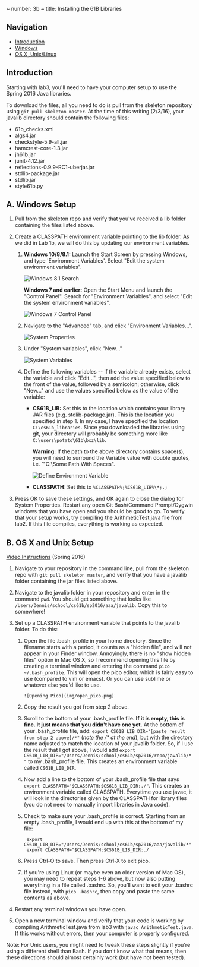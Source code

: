 ~ number: 3b
~ title: Installing the 61B Libraries

Navigation
----

- [Introduction](#introduction)
- [Windows](#a-windows-setup)
- [OS X, Unix/Linux](#b-os-x-and-unix-setup)

Introduction
----

Starting with lab3, you'll need to have your computer setup to use the Spring 2016 Java libraries.

To download the files, all you need to do is pull from the skeleton repository using `git pull skeleton master`. At the time of this writing (2/3/16), your javalib directory should contain the following files:

 - 61b_checks.xml
 - algs4.jar
 - checkstyle-5.9-all.jar
 - hamcrest-core-1.3.jar
 - jh61b.jar
 - junit-4.12.jar
 - reflections-0.9.9-RC1-uberjar.jar
 - stdlib-package.jar
 - stdlib.jar
 - style61b.py

A. Windows Setup
----

1. Pull from the skeleton repo and verify that you've received a lib folder containing the files listed above.

2.  Create a CLASSPATH environment variable pointing to the lib folder.  As we did in Lab 1b, we will do this by updating our environment variables.

    1. **Windows 10/8/8.1:** Launch the Start Screen by pressing Windows, and type 'Environment Variables'.  Select "Edit the system environment variables".

        ![Windows 8.1 Search](img/start_menu.png)

        **Windows 7 and earlier:** Open the Start Menu and launch the "Control Panel".  Search for "Environment Variables", and select "Edit the system environment variables".

        ![Windows 7 Control Panel](img/win7_control_panel.png)

    2. Navigate to the "Advanced" tab, and click "Environment Variables...".

        ![System Properties](img/sys_props.png)

    3. Under "System variables", click "New..."

        ![System Variables](img/env_vars.png)

    4. Define the following variables -- if the variable already exists, select the variable and click "Edit...", then add the value specified below to the front of the value, followed by a semicolon; otherwise, click "New..." and use the values specified below as the value of the variable:

        - **CS61B_LIB:** Set this to the location which contains your library JAR files (e.g. stdlib-package.jar).  This is the location you specified in step 1.  In my case, I have specified the location `C:\cs61b_libraries`. Since you downloaded the libraries using git, your directory will probably be something more like `C:\users\potato\61b\bxz\lib`.

            **Warning:** If the path to the above directory contains space(s), you will need to surround the Variable value with double quotes, i.e. `"C:\Some Path With Spaces".

            ![Define Environment Variable](img/cs61b_lib.png)

        - **CLASSPATH:** Set this to `%CLASSPATH%;%CS61B_LIB%\*;.;`

2. Press OK to save these settings, and OK again to close the dialog for System Properties.  Restart any open Git Bash/Command Prompt/Cygwin windows that you have open and you should be good to go. To verify that your setup works, try compiling the ArithmeticTest.java file from lab2. If this file compiles, everything is working as expected.

B. OS X and Unix Setup
----

[Video Instructions](https://youtu.be/17-okNrio1U) (Spring 2016)

1. Navigate to your repository in the command line, pull from the skeleton repo with `git pull skeleton master`, and verify that you have a javalib folder containing the jar files listed above.

2. Navigate to the javalib folder in your repository and enter in the command `pwd`. You should get something that looks like `/Users/Dennis/school/cs61b/sp2016/aaa/javalib`. Copy this to somewhere!

3. Set up a CLASSPATH environment variable that points to the javalib folder. To do this:

    1. Open the file .bash\_profile in your home directory. Since the filename starts with a period, it counts as a "hidden file", and will not appear in your Finder window. Annoyingly, there is no "show hidden files" option in Mac OS X, so I recommend opening this file by creating a terminal window and entering the command `pico ~/.bash_profile`. This will open the pico editor, which is fairly easy to use (compared to vim or emacs). Or you can use sublime or whatever else you'd like to use.

           ![Opening Pico](img/open_pico.png)

    2. Copy the result you got from step 2 above.

    3. Scroll to the bottom of your .bash\_profile file. **If it is empty, this is fine. It just means that you didn't have one yet.** At the bottom of your .bash\_profile file, add: `export CS61B_LIB_DIR="[paste result from step 2 above]/*"` (*note the /\* at the end*), but with the directory name adjusted to match the location of your javalib folder. So, if I use the result that I got above, I would add `export CS61B_LIB_DIR="/Users/Dennis/school/cs61b/sp2016/repo/javalib/*"` to my .bash\_profile file. This creates an environment variable called `CS61B_LIB_DIR`.

    4. Now add a line to the bottom of your .bash\_profile file that says `export CLASSPATH="$CLASSPATH:$CS61B_LIB_DIR:./"`. This creates an environment variable called CLASSPATH. Everytime you use javac, it will look in the directories given by the CLASSPATH for library files (you do not need to manually import libraries in Java code).

    5. Check to make sure your .bash\_profile is correct. Starting from an empty .bash\_profile, I would end up with this at the bottom of my file:

            export CS61B_LIB_DIR="/Users/Dennis/school/cs61b/sp2016/aaa/javalib/*"
            export CLASSPATH="$CLASSPATH:$CS61B_LIB_DIR:./

    6. Press Ctrl-O to save. Then press Ctrl-X to exit pico.

    7. If you're using Linux (or maybe even an older version of Mac OS), you may need to repeat steps 1-6 above, but now also putting everything in a file called .bashrc. So, you'll want to edit your .bashrc file instead, with `pico .bashrc`, then copy and paste the same contents as above. 

4. Restart any terminal windows you have open.

5. Open a new terminal window and verify that your code is working by compiling ArithmeticTest.java from lab3 with `javac ArithmeticTest.java`. If this works without errors, then your computer is properly configured.

Note: For Unix users, you might need to tweak these steps slightly if you're using a different shell than Bash. If you don't know what that means, then these directions should almost certainly work (but have not been tested).


